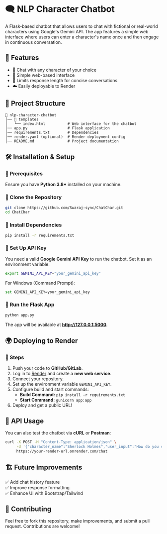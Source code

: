 # 🗨️ NLP Character Chatbot  

A Flask-based chatbot that allows users to chat with fictional or real-world characters using Google's Gemini API. The app features a simple web interface where users can enter a character's name once and then engage in continuous conversation.  

## 🚀 Features  
- 🌟 Chat with any character of your choice  
- 💬 Simple web-based interface  
- 📏 Limits response length for concise conversations  
- ☁️ Easily deployable to Render  

## 📂 Project Structure  
```
📁 nlp-character-chatbot
│── 📁 templates
│   └── index.html          # Web interface for the chatbot
│── app.py                  # Flask application
│── requirements.txt        # Dependencies
│── render.yaml (optional)  # Render deployment config
│── README.md               # Project documentation
```

## 🛠️ Installation & Setup  

### 🔹 Prerequisites  
Ensure you have **Python 3.8+** installed on your machine.  

### 🔹 Clone the Repository  
```sh
git clone https://github.com/Swaraj-sync/ChatChar.git
cd ChatChar
```

### 🔹 Install Dependencies  
```sh
pip install -r requirements.txt
```

### 🔹 Set Up API Key  
You need a valid **Google Gemini API Key** to run the chatbot. Set it as an environment variable:  
```sh
export GEMINI_API_KEY="your_gemini_api_key"
```
For Windows (Command Prompt):  
```sh
set GEMINI_API_KEY=your_gemini_api_key
```

### 🔹 Run the Flask App  
```sh
python app.py
```
The app will be available at **http://127.0.0.1:5000**.

## 🌍 Deploying to Render  

### 🔹 Steps  
1. Push your code to **GitHub/GitLab**.  
2. Log in to [Render](https://dashboard.render.com) and create a **new web service**.  
3. Connect your repository.  
4. Set up the environment variable `GEMINI_API_KEY`.  
5. Configure build and start commands:  
   - **Build Command:** `pip install -r requirements.txt`  
   - **Start Command:** `gunicorn app:app`  
6. Deploy and get a public URL!  

## 🔎 API Usage  

You can also test the chatbot via **cURL** or **Postman**:  
```sh
curl -X POST -H "Content-Type: application/json" \
     -d '{"character_name":"Sherlock Holmes","user_input":"How do you solve a case?"}' \
     https://your-render-url.onrender.com/chat
```

## 🏗️ Future Improvements  
✅ Add chat history feature  
✅ Improve response formatting  
✅ Enhance UI with Bootstrap/Tailwind  

## 🤝 Contributing  
Feel free to fork this repository, make improvements, and submit a pull request. Contributions are welcome!  
 
